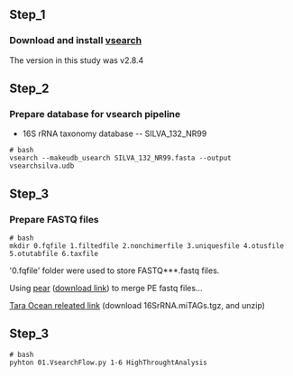 ## Step_1

### Download and install [vsearch](https://github.com/torognes/vsearch)

The version in this study was v2.8.4

## Step_2

### Prepare database for vsearch pipeline

- 16S rRNA taxonomy database -- SILVA_132_NR99

```
# bash
vsearch --makeudb_usearch SILVA_132_NR99.fasta --output vsearchsilva.udb
```

## Step_3

### Prepare FASTQ files

```
# bash
mkdir 0.fqfile 1.filtedfile 2.nonchimerfile 3.uniquesfile 4.otusfile 5.otutabfile 6.taxfile
```

'0.fqfile' folder were used to store FASTQ***.fastq files.

Using [pear](https://www.h-its.org/downloads/pear-academic/) ([download link](https://github.com/Grelot/bioinfo_singularity_recipes/raw/master/packages/pear-0.9.11-linux-x86_64.tar.gz)) to merge PE fastq files...  

[Tara Ocean releated link](http://ocean-microbiome.embl.de/data/) (download 16SrRNA.miTAGs.tgz, and unzip)

## Step_3

```
# bash
pyhton 01.VsearchFlow.py 1-6 HighThroughtAnalysis
```

